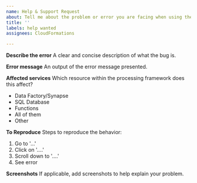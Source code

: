 ```yaml
---
name: Help & Support Request
about: Tell me about the problem or error you are facing when using the procfwk
title: ''
labels: help wanted
assignees: CloudFormations

---
```


**Describe the error**
A clear and concise description of what the bug is.

**Error message**
An output of the error message presented.

**Affected services**
Which resource within the processing framework does this affect?
* Data Factory/Synapse
* SQL Database
* Functions
* All of them
* Other

**To Reproduce**
Steps to reproduce the behavior:
1. Go to '...'
2. Click on '....'
3. Scroll down to '....'
4. See error

**Screenshots**
If applicable, add screenshots to help explain your problem.
